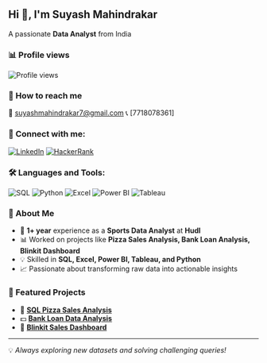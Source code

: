 ## Hi 👋, I'm Suyash Mahindrakar

A passionate **Data Analyst** from India

### 📊 Profile views
![Profile views](https://komarev.com/ghpvc/?username=SuyashMahindrakar&color=blue)

### 📩 How to reach me
📧 [suyashmahindrakar7@gmail.com](mailto:suyashmahindrakar7@gmail.com)
📞 [7718078361]

### 📱 Connect with me:
[![LinkedIn](https://img.shields.io/badge/LinkedIn-0A66C2?style=for-the-badge&logo=linkedin&logoColor=white)](https://www.linkedin.com/in/suyash-mahindrakar/)
[![HackerRank](https://img.shields.io/badge/HackerRank-2EC866?style=for-the-badge&logo=hackerrank&logoColor=white)](https://www.hackerrank.com/profile/suyashmahindrak1)

### 🛠 Languages and Tools:
![SQL](https://img.shields.io/badge/SQL-025E8C?style=for-the-badge&logo=postgresql&logoColor=white)
![Python](https://img.shields.io/badge/Python-3776AB?style=for-the-badge&logo=python&logoColor=white)
![Excel](https://img.shields.io/badge/Excel-217346?style=for-the-badge&logo=microsoft-excel&logoColor=white)
![Power BI](https://img.shields.io/badge/Power%20BI-F2C811?style=for-the-badge&logo=powerbi&logoColor=black)
![Tableau](https://img.shields.io/badge/Tableau-E97627?style=for-the-badge&logo=tableau&logoColor=white)

### 🚀 About Me  
- 💼 **1+ year** experience as a **Sports Data Analyst** at **Hudl**  
- 📊 Worked on projects like **Pizza Sales Analysis, Bank Loan Analysis, Blinkit Dashboard**  
- 💡 Skilled in **SQL, Excel, Power BI, Tableau, and Python**  
- 📈 Passionate about transforming raw data into actionable insights

### 📂 Featured Projects  
- 🍕 **[SQL Pizza Sales Analysis](https://github.com/SuyashMahindrakar/SQL_pizza_sales)**  
- 💵 **[Bank Loan Data Analysis](https://github.com/SuyashMahindrakar/Bank_Loan_Analysis)**  
- 🛒 **[Blinkit Sales Dashboard](https://github.com/SuyashMahindrakar/Blinkit_PowerBI)**    

---
💡 *Always exploring new datasets and solving challenging queries!*
